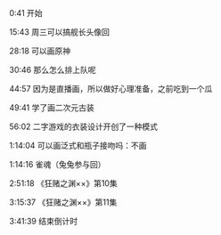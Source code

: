 0:41 开始

15:43 周三可以搞舰长头像回

28:18 可以画原神

30:46  那么怎么排上队呢

44:57 因为是直播画，所以做好心理准备，之前吃到一个瓜

49:41 学了画二次元古装

56:02 二字游戏的衣装设计开创了一种模式

1:14:04 可以画泛式和瓶子接吻吗：不画

1:14:16 雀魂（兔兔参与回）

2:51:18 《狂赌之渊××》第10集

3:15:37 《狂赌之渊××》第11集

3:41:39 结束倒计时